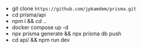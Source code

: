 - git clone `https://github.com/jpkamdem/prisma.git`
- cd prisma/api
- npm i && cd ..
- docker compose up -d
- npx prisma generate && npx prisma db push
- cd api/ && npm run dev
